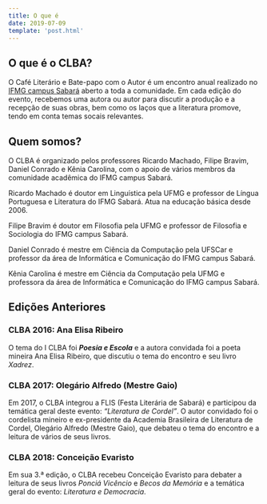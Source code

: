 ```yaml
---
title: O que é
date: 2019-07-09
template: 'post.html'
---
```


## O que é o CLBA?

O Café Literário e Bate-papo com o Autor é um encontro anual realizado no [IFMG campus Sabará](https://www.ifmg.edu.br/sabara) aberto a toda a comunidade. Em cada edição do evento, recebemos uma autora ou autor para discutir a produção e a recepção de suas obras, bem como os laços que a literatura promove, tendo em conta temas socais relevantes.

## Quem somos?

O CLBA é organizado pelos professores Ricardo Machado, Filipe Bravim, Daniel Conrado e Kênia Carolina, com o apoio de vários membros da comunidade acadêmica do IFMG campus Sabará. 

Ricardo Machado é doutor em Linguística pela UFMG e professor de Língua Portuguesa e Literatura do IFMG Sabará. Atua na educação básica desde 2006.

Filipe Bravim é doutor em Filosofia pela UFMG e professor de Filosofia e Sociologia do IFMG campus Sabará.

Daniel Conrado é mestre em Ciência da Computação pela UFSCar e professor da área de Informática e Comunicação do IFMG campus Sabará.

Kênia Carolina é mestre em Ciência da Computação pela UFMG e professora da área de Informática e Comunicação do IFMG campus Sabará.

## Edições Anteriores

### CLBA 2016: Ana Elisa Ribeiro

O tema do I CLBA foi **_Poesia e Escola_** e a autora convidada foi a poeta mineira Ana Elisa Ribeiro, que discutiu o tema do encontro e seu livro _Xadrez_.

### CLBA 2017: Olegário Alfredo (Mestre Gaio)

Em 2017, o CLBA integrou a FLIS (Festa Literária de Sabará) e participou da temática geral deste evento: _“Literatura de Cordel”_. O autor convidado foi o cordelista mineiro e ex-presidente da Academia Brasileira de Literatura de Cordel, Olegário Alfredo (Mestre Gaio), que debateu o tema do encontro e a leitura de vários de seus livros.

### CLBA 2018: Conceição Evaristo

Em sua 3.ª edição, o CLBA recebeu Conceição Evaristo para debater a leitura de seus livros _Ponciá Vicêncio_ e _Becos da Memória_ e a temática geral do evento: _Literatura e Democracia_.